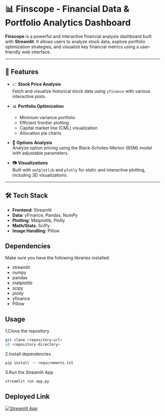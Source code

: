 # 📊 Finscope - Financial Data & Portfolio Analytics Dashboard

**Finscope** is a powerful and interactive financial analysis dashboard built with **Streamlit**. It allows users to analyze stock data, explore portfolio optimization strategies, and visualize key financial metrics using a user-friendly web interface.

---

## 🧠 Features

- 📈 **Stock Price Analysis**  
  Fetch and visualize historical stock data using `yfinance` with various interactive plots.

- 📊 **Portfolio Optimization**  
  - Minimum variance portfolio  
  - Efficient frontier plotting  
  - Capital market line (CML) visualization  
  - Allocation pie charts  

- 📐 **Options Analysis**  
  Analyze option pricing using the Black-Scholes-Merton (BSM) model with adjustable parameters.

- 📷 **Visualizations**  
  Built with `matplotlib` and `plotly` for static and interactive plotting, including 3D visualizations.

---

## 🛠️ Tech Stack

- **Frontend**: Streamlit  
- **Data**: yFinance, Pandas, NumPy  
- **Plotting**: Matplotlib, Plotly  
- **Math/Stats**: SciPy  
- **Image Handling**: Pillow  

## Dependencies
Make sure you have the following libraries installed:

  - streamlit
  - numpy
  - pandas
  - matplotlib
  - scipy
  - plotly
  - yfinance
  - Pillow

## Usage
1.Clone the repository
  ```bash
  git clone <repository-url>
  cd <repository-directory>
  ```
2.Install dependencies
   ```bash
   pip install -r requirements.txt
   ```
3.Run the Streamlit App
  ```bash
  streamlit run app.py
  ```

## Deployed Link
[![Streamlit App](https://img.shields.io/badge/Streamlit-Deployed-brightgreen?logo=streamlit)](https://finscopeapp.streamlit.app/)

